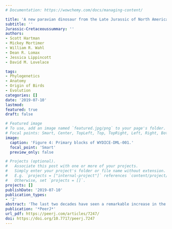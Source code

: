 ```yaml
---
# Documentation: https://wowchemy.com/docs/managing-content/

title: 'A new paravian dinosaur from the Late Jurassic of North America supports a late acquisition of avian flight'
subtitle: ''
Jurassic-Cretaceoussummary: ''
authors:
- Scott Hartman
- Mickey Mortimer
- William R. Wahl
- Dean R. Lomax
- Jessica Lippincott
- David M. Lovelace

tags:
- Phylogenetics
- Anatomy
- Origin of Birds
- Evolution
categories: []
date: '2019-07-10'
lastmod: 
featured: true
draft: false

# Featured image
# To use, add an image named `featured.jpg/png` to your page's folder.
# Focal points: Smart, Center, TopLeft, Top, TopRight, Left, Right, BottomLeft, Bottom, BottomRight.
image:
  caption: 'Figure 4: Primary blocks of WYDICE-DML-001.'
  focal_point: 'Smart'
  preview_only: false

# Projects (optional).
#   Associate this post with one or more of your projects.
#   Simply enter your project's folder or file name without extension.
#   E.g. `projects = ["internal-project"]` references `content/project/deep-learning/index.md`.
#   Otherwise, set `projects = []`.
projects: []
publishDate: '2019-07-10'
publication_types:
- '2'
abstract: 'The last two decades have seen a remarkable increase in the known diversity of basal avialans and their paravian relatives. The lack of resolution in the relationships of these groups combined with attributing the behavior of specialized taxa to the base of Paraves has clouded interpretations of the origin of avialan flight. Here, we describe *Hesperornithoides miessleri* gen. et sp. nov., a new paravian theropod from the Morrison Formation (Late Jurassic) of Wyoming, USA, represented by a single adult or subadult specimen comprising a partial, well-preserved skull and postcranial skeleton. Limb proportions firmly establish *Hesperornithoides* as occupying a terrestrial, non-volant lifestyle. Our phylogenetic analysis emphasizes extensive taxonomic sampling and robust character construction, recovering the new taxon most parsimoniously as a troodontid close to *Daliansaurus*, *Xixiasaurus*, and *Sinusonasus*. Multiple alternative paravian topologies have similar degrees of support, but proposals of basal paravian archaeopterygids, avialan microraptorians, and Rahonavis being closer to Pygostylia than archaeopterygids or unenlagiines are strongly rejected. All parsimonious results support the hypothesis that each early paravian clade was plesiomorphically flightless, raising the possibility that avian flight originated as late as the Late Jurassic or Early Cretaceous.'
publication: '*PeerJ*'
url_pdf: https://peerj.com/articles/7247/
doi: https://doi.org/10.7717/peerj.7247
---
```

